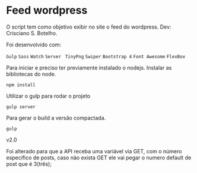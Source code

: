 # Feed wordpress

O script tem como objetivo exibir no site o feed do wordpress.
Dev: Crisciano S. Botelho.

Foi desenvolvido com:

`Gulp`
`Sass`
`Watch`
`Server `
`TinyPng`
`Swiper`
`Bootstrap 4`
`Font Awesome`
`FlexBox`

Para iniciar e preciso ter previamente instalado o nodejs.
Instalar as bibliotecas do node.

`npm install`

Utilizar o gulp para rodar o projeto

`gulp server`

Para gerar o build a versão compactada.

`gulp`

v2.0

Foi alterado para que a API receba uma variável via GET, com o número específico de posts, caso não exista GET ele vai pegar o numero default de post que é 3(três);
